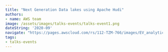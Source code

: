 ```yaml
---
title: "Next Generation Data lakes using Apache Hudi"
authors:
- name: AWS team
image: /assets/images/talks-events/talks-event1.png
dateString: '2020-09'
navigate: "https://pages.awscloud.com/rs/112-TZM-766/images/EV_analytics-sprint-week-apache-hundi-amazon-emr_Sep-2020.pdf"
tags:
- talks-events
---
```

